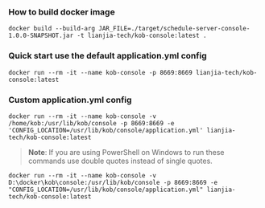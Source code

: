 
### How to build docker image

```batch
docker build --build-arg JAR_FILE=./target/schedule-server-console-1.0.0-SNAPSHOT.jar -t lianjia-tech/kob-console:latest .
```

### Quick start use the default application.yml config

```batch
docker run --rm -it --name kob-console -p 8669:8669 lianjia-tech/kob-console:latest
```

### Custom  application.yml config

```batch
docker run --rm -it --name kob-console -v /home/kob:/usr/lib/kob/console -p 8669:8669 -e 'CONFIG_LOCATION=/usr/lib/kob/console/application.yml' lianjia-tech/kob-console:latest
```

>**Note**:  If you are using PowerShell on Windows to run these commands use double quotes instead of single quotes.

```batch
docker run --rm -it --name kob-console -v D:\docker\kob\console:/usr/lib/kob/console -p 8669:8669 -e "CONFIG_LOCATION=/usr/lib/kob/console/application.yml" lianjia-tech/kob-console:latest
```
